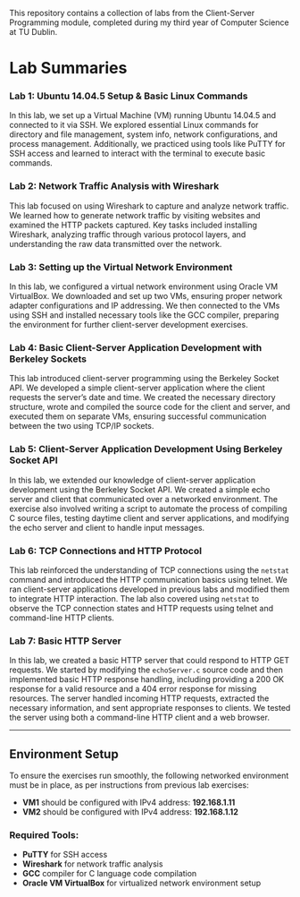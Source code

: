 This repository contains a collection of labs from the Client-Server Programming module, completed during my third year of Computer Science at TU Dublin.

# Lab Summaries

### Lab 1: Ubuntu 14.04.5 Setup & Basic Linux Commands
In this lab, we set up a Virtual Machine (VM) running Ubuntu 14.04.5 and connected to it via SSH. We explored essential Linux commands for directory and file management, system info, network configurations, and process management. Additionally, we practiced using tools like PuTTY for SSH access and learned to interact with the terminal to execute basic commands.

### Lab 2: Network Traffic Analysis with Wireshark
This lab focused on using Wireshark to capture and analyze network traffic. We learned how to generate network traffic by visiting websites and examined the HTTP packets captured. Key tasks included installing Wireshark, analyzing traffic through various protocol layers, and understanding the raw data transmitted over the network.

### Lab 3: Setting up the Virtual Network Environment
In this lab, we configured a virtual network environment using Oracle VM VirtualBox. We downloaded and set up two VMs, ensuring proper network adapter configurations and IP addressing. We then connected to the VMs using SSH and installed necessary tools like the GCC compiler, preparing the environment for further client-server development exercises.

### Lab 4: Basic Client-Server Application Development with Berkeley Sockets
This lab introduced client-server programming using the Berkeley Socket API. We developed a simple client-server application where the client requests the server’s date and time. We created the necessary directory structure, wrote and compiled the source code for the client and server, and executed them on separate VMs, ensuring successful communication between the two using TCP/IP sockets.

### Lab 5: Client-Server Application Development Using Berkeley Socket API
In this lab, we extended our knowledge of client-server application development using the Berkeley Socket API. We created a simple echo server and client that communicated over a networked environment. The exercise also involved writing a script to automate the process of compiling C source files, testing daytime client and server applications, and modifying the echo server and client to handle input messages.

### Lab 6: TCP Connections and HTTP Protocol
This lab reinforced the understanding of TCP connections using the `netstat` command and introduced the HTTP communication basics using telnet. We ran client-server applications developed in previous labs and modified them to integrate HTTP interaction. The lab also covered using `netstat` to observe the TCP connection states and HTTP requests using telnet and command-line HTTP clients.

### Lab 7: Basic HTTP Server
In this lab, we created a basic HTTP server that could respond to HTTP GET requests. We started by modifying the `echoServer.c` source code and then implemented basic HTTP response handling, including providing a 200 OK response for a valid resource and a 404 error response for missing resources. The server handled incoming HTTP requests, extracted the necessary information, and sent appropriate responses to clients. We tested the server using both a command-line HTTP client and a web browser.

---

## Environment Setup

To ensure the exercises run smoothly, the following networked environment must be in place, as per instructions from previous lab exercises:

- **VM1** should be configured with IPv4 address: **192.168.1.11**
- **VM2** should be configured with IPv4 address: **192.168.1.12**

### Required Tools:
- **PuTTY** for SSH access
- **Wireshark** for network traffic analysis
- **GCC** compiler for C language code compilation
- **Oracle VM VirtualBox** for virtualized network environment setup
